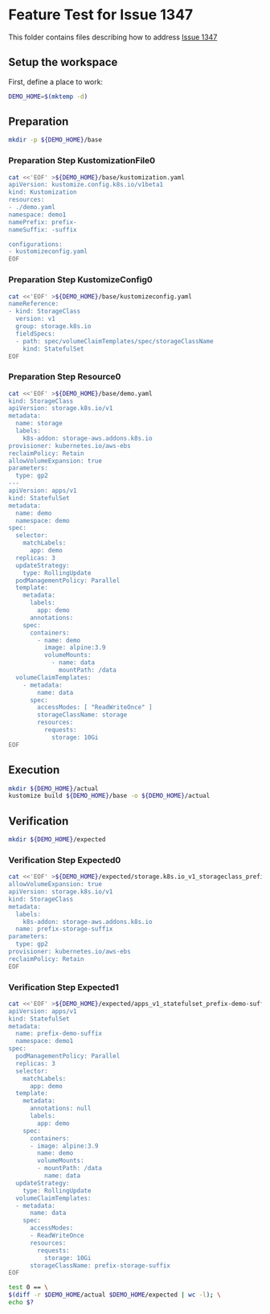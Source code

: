 # Feature Test for Issue 1347


This folder contains files describing how to address [Issue 1347](https://github.com/kubernetes-sigs/kustomize/issues/1347)

## Setup the workspace

First, define a place to work:

<!-- @makeWorkplace @test -->
```bash
DEMO_HOME=$(mktemp -d)
```

## Preparation

<!-- @makeDirectories @test -->
```bash
mkdir -p ${DEMO_HOME}/base
```

### Preparation Step KustomizationFile0

<!-- @createKustomizationFile0 @test -->
```bash
cat <<'EOF' >${DEMO_HOME}/base/kustomization.yaml
apiVersion: kustomize.config.k8s.io/v1beta1
kind: Kustomization
resources:
- ./demo.yaml
namespace: demo1
namePrefix: prefix-
nameSuffix: -suffix

configurations:
- kustomizeconfig.yaml
EOF
```


### Preparation Step KustomizeConfig0

<!-- @createKustomizeConfig0 @test -->
```bash
cat <<'EOF' >${DEMO_HOME}/base/kustomizeconfig.yaml
nameReference:
- kind: StorageClass
  version: v1
  group: storage.k8s.io
  fieldSpecs:
  - path: spec/volumeClaimTemplates/spec/storageClassName
    kind: StatefulSet
EOF
```


### Preparation Step Resource0

<!-- @createResource0 @test -->
```bash
cat <<'EOF' >${DEMO_HOME}/base/demo.yaml
kind: StorageClass
apiVersion: storage.k8s.io/v1
metadata:
  name: storage
  labels:
    k8s-addon: storage-aws.addons.k8s.io
provisioner: kubernetes.io/aws-ebs
reclaimPolicy: Retain
allowVolumeExpansion: true
parameters:
  type: gp2
---
apiVersion: apps/v1
kind: StatefulSet
metadata:
  name: demo
  namespace: demo
spec:
  selector:
    matchLabels:
      app: demo
  replicas: 3
  updateStrategy:
    type: RollingUpdate
  podManagementPolicy: Parallel
  template:
    metadata:
      labels:
        app: demo
      annotations:
    spec:
      containers:
        - name: demo
          image: alpine:3.9
          volumeMounts:
            - name: data
              mountPath: /data
  volumeClaimTemplates:
    - metadata:
        name: data
      spec:
        accessModes: [ "ReadWriteOnce" ]
        storageClassName: storage
        resources:
          requests:
            storage: 10Gi
EOF
```

## Execution

<!-- @build @test -->
```bash
mkdir ${DEMO_HOME}/actual
kustomize build ${DEMO_HOME}/base -o ${DEMO_HOME}/actual
```

## Verification

<!-- @createExpectedDir @test -->
```bash
mkdir ${DEMO_HOME}/expected
```


### Verification Step Expected0

<!-- @createExpected0 @test -->
```bash
cat <<'EOF' >${DEMO_HOME}/expected/storage.k8s.io_v1_storageclass_prefix-storage-suffix.yaml
allowVolumeExpansion: true
apiVersion: storage.k8s.io/v1
kind: StorageClass
metadata:
  labels:
    k8s-addon: storage-aws.addons.k8s.io
  name: prefix-storage-suffix
parameters:
  type: gp2
provisioner: kubernetes.io/aws-ebs
reclaimPolicy: Retain
EOF
```


### Verification Step Expected1

<!-- @createExpected1 @test -->
```bash
cat <<'EOF' >${DEMO_HOME}/expected/apps_v1_statefulset_prefix-demo-suffix.yaml
apiVersion: apps/v1
kind: StatefulSet
metadata:
  name: prefix-demo-suffix
  namespace: demo1
spec:
  podManagementPolicy: Parallel
  replicas: 3
  selector:
    matchLabels:
      app: demo
  template:
    metadata:
      annotations: null
      labels:
        app: demo
    spec:
      containers:
      - image: alpine:3.9
        name: demo
        volumeMounts:
        - mountPath: /data
          name: data
  updateStrategy:
    type: RollingUpdate
  volumeClaimTemplates:
  - metadata:
      name: data
    spec:
      accessModes:
      - ReadWriteOnce
      resources:
        requests:
          storage: 10Gi
      storageClassName: prefix-storage-suffix
EOF
```


<!-- @compareActualToExpected @test -->
```bash
test 0 == \
$(diff -r $DEMO_HOME/actual $DEMO_HOME/expected | wc -l); \
echo $?
```

